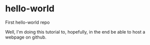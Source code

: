 # hello-world
First hello-world repo

Well, I'm doing this tutorial to, hopefully, in the end be able to host a webpage on github.
